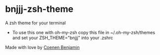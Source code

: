 # bnjjj-zsh-theme
A zsh theme for your terminal

+ To use this one with oh-my-zsh copy this file in ~/.oh-my-zsh/themes and set your ZSH_THEME="bnjjj" into your .zshrc


Made with love by [Coenen Benjamin](https://twitter.com/BnJ25)
